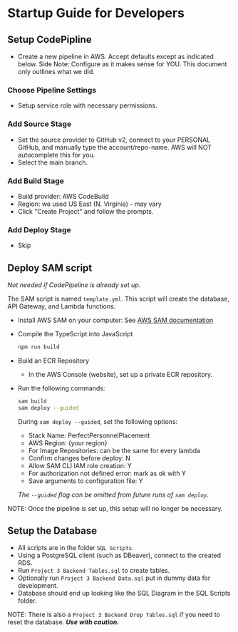# Startup Guide for Developers

## Setup CodePipline

- Create a new pipeline in AWS. Accept defaults except as indicated below.
  Side Note: Configure as it makes sense for YOU. This document only outlines
  what we did.

### Choose Pipeline Settings

- Setup service role with necessary permissions.

### Add Source Stage

- Set the source provider to GitHub v2, connect to your PERSONAL GitHub, and
  manually type the account/repo-name. AWS will NOT autocomplete this for you.
- Select the main branch.

### Add Build Stage

- Build provider: AWS CodeBuild
- Region: we used US East (N. Virginia) - may vary
- Click "Create Project" and follow the prompts.

### Add Deploy Stage

- Skip

## Deploy SAM script

_Not needed if CodePipeline is already set up._

The SAM script is named `template.yml`.
This script will create the database, API Gateway, and Lambda functions.

- Install AWS SAM on your computer: See
  [AWS SAM documentation](https://docs.aws.amazon.com/serverless-application-model/latest/developerguide/serverless-sam-cli-install.html)
- Compile the TypeScript into JavaScript
  ```bash
  npm run build
  ```
- Build an ECR Repository
  - In the AWS Console (website), set up a private ECR repository.
- Run the following commands:

  ```bash
  sam build
  sam deploy --guided
  ```

  During `sam deploy --guided`, set the following options:

  - Stack Name: PerfectPersonnelPlacement
  - AWS Region: {your region}
  - For Image Repositories: can be the same for every lambda
  - Confirm changes before deploy: N
  - Allow SAM CLI IAM role creation: Y
  - For authorization not defined error: mark as ok with Y
  - Save arguments to configuration file: Y

  _The `--guided` flag can be omitted from future runs of `sam deploy`._

NOTE: Once the pipeline is set up, this setup will no longer be necessary.

## Setup the Database

- All scripts are in the folder `SQL Scripts`.
- Using a PostgreSQL client (such as DBeaver), connect to the created RDS.
- Run `Project 3 Backend Tables.sql` to create tables.
- Optionally run `Project 3 Backend Data.sql` put in dummy data for development.
- Database should end up looking like the SQL Diagram in the SQL Scripts folder.

NOTE: There is also a `Project 3 Backend Drop Tables.sql` if you need to reset
the database. **_Use with caution._**
